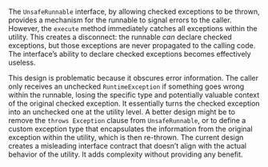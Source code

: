 The `UnsafeRunnable` interface, by allowing checked exceptions to be thrown, provides a mechanism for the runnable to signal errors to the caller. However, the `execute` method immediately catches all exceptions within the utility. This creates a disconnect: the runnable *can* declare checked exceptions, but those exceptions are never propagated to the calling code. The interface’s ability to declare checked exceptions becomes effectively useless.

This design is problematic because it obscures error information. The caller only receives an unchecked `RuntimeException` if something goes wrong within the runnable, losing the specific type and potentially valuable context of the original checked exception. It essentially turns the checked exception into an unchecked one at the utility level. A better design might be to remove the `throws Exception` clause from `UnsafeRunnable`, or to define a custom exception type that encapsulates the information from the original exception within the utility, which is then re-thrown. The current design creates a misleading interface contract that doesn’t align with the actual behavior of the utility. It adds complexity without providing any benefit.